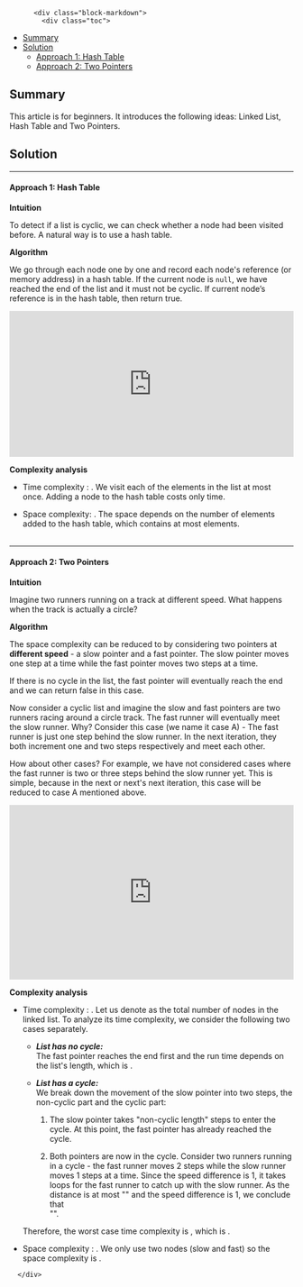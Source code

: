 <div class="article-body">
        
          <div class="block-markdown">
            <div class="toc">
<ul>
<li><a href="#summary">Summary</a></li>
<li><a href="#solution">Solution</a><ul>
<li><a href="#approach-1-hash-table">Approach 1: Hash Table</a></li>
<li><a href="#approach-2-two-pointers">Approach 2: Two Pointers</a></li>
</ul>
</li>
</ul>
</div>
<h2 id="summary">Summary</h2>
<p>This article is for beginners. It introduces the following ideas: Linked List, Hash Table and Two Pointers.</p>
<h2 id="solution">Solution</h2>
<hr>
<h4 id="approach-1-hash-table">Approach 1: Hash Table</h4>
<p><strong>Intuition</strong></p>
<p>To detect if a list is cyclic, we can check whether a node had been visited before. A natural way is to use a hash table.</p>
<p><strong>Algorithm</strong></p>
<p>We go through each node one by one and record each node's reference (or memory address) in a hash table. If the current node is <code>null</code>, we have reached the end of the list and it must not be cyclic. If current node’s reference is in the hash table, then return true.</p>
<iframe src="https://leetcode.com/playground/3tqYc6gz/shared" frameborder="0" width="100%" height="259" name="3tqYc6gz"></iframe>

<p><strong>Complexity analysis</strong></p>
<ul>
<li>
<p>Time complexity : <script type="math/tex; mode=display">O(n)</script>.
We visit each of the <script type="math/tex; mode=display">n</script> elements in the list at most once. Adding a node to the hash table costs only <script type="math/tex; mode=display">O(1)</script> time.</p>
</li>
<li>
<p>Space complexity: <script type="math/tex; mode=display">O(n)</script>.
The space depends on the number of elements added to the hash table, which contains at most <script type="math/tex; mode=display">n</script> elements.
<br>
<br></p>
</li>
</ul>
<hr>
<h4 id="approach-2-two-pointers">Approach 2: Two Pointers</h4>
<p><strong>Intuition</strong></p>
<p>Imagine two runners running on a track at different speed. What happens when the track is actually a circle?</p>
<p><strong>Algorithm</strong></p>
<p>The space complexity can be reduced to <script type="math/tex; mode=display">O(1)</script> by considering two pointers at <strong>different speed</strong> - a slow pointer and a fast pointer. The slow pointer moves one step at a time while the fast pointer moves two steps at a time.</p>
<p>If there is no cycle in the list, the fast pointer will eventually reach the end and we can return false in this case.</p>
<p>Now consider a cyclic list and imagine the slow and fast pointers are two runners racing around a circle track. The fast runner will eventually meet the slow runner. Why? Consider this case (we name it case A) - The fast runner is just one step behind the slow runner. In the next iteration, they both increment one and two steps respectively and meet each other.</p>
<p>How about other cases? For example, we have not considered cases where the fast runner is two or three steps behind the slow runner yet. This is simple, because in the next or next's next iteration, this case will be reduced to case A mentioned above.</p>
<iframe src="https://leetcode.com/playground/B6ffJ2Xk/shared" frameborder="0" width="100%" height="310" name="B6ffJ2Xk"></iframe>

<p><strong>Complexity analysis</strong></p>
<ul>
<li>
<p>Time complexity : <script type="math/tex; mode=display">O(n)</script>.
Let us denote <script type="math/tex; mode=display">n</script> as the total number of nodes in the linked list. To analyze its time complexity, we consider the following two cases separately.</p>
<ul>
<li>
<p><strong><em>List has no cycle:</em></strong><br>
The fast pointer reaches the end first and the run time depends on the list's length, which is <script type="math/tex; mode=display">O(n)</script>.</p>
</li>
<li>
<p><strong><em>List has a cycle:</em></strong><br>
We break down the movement of the slow pointer into two steps, the non-cyclic part and the cyclic part:</p>
<ol>
<li>
<p>The slow pointer takes "non-cyclic length" steps to enter the cycle. At this point, the fast pointer has already reached the cycle. <script type="math/tex; mode=display">\text{Number of iterations} = \text{non-cyclic length} = N</script>
</p>
</li>
<li>
<p>Both pointers are now in the cycle. Consider two runners running in a cycle - the fast runner moves 2 steps while the slow runner moves 1 steps at a time. Since the speed difference is 1, it takes <script type="math/tex; mode=display">\dfrac{\text{distance between the 2 runners}}{\text{difference of speed}}</script> loops for the fast runner to catch up with the slow runner. As the distance is at most "<script type="math/tex; mode=display">\text{cyclic length K}</script>" and the speed difference is 1, we conclude that    <br>
<script type="math/tex; mode=display">\text{Number of iterations} = \text{almost}</script> "<script type="math/tex; mode=display">\text{cyclic length K}</script>".</p>
</li>
</ol>
</li>
</ul>
<p>Therefore, the worst case time complexity is <script type="math/tex; mode=display">O(N+K)</script>, which is <script type="math/tex; mode=display">O(n)</script>.</p>
</li>
<li>
<p>Space complexity : <script type="math/tex; mode=display">O(1)</script>.
We only use two nodes (slow and fast) so the space complexity is <script type="math/tex; mode=display">O(1)</script>.</p>
</li>
</ul>
          </div>
        
      </div>